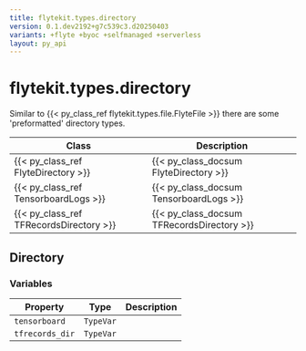 ```yaml
---
title: flytekit.types.directory
version: 0.1.dev2192+g7c539c3.d20250403
variants: +flyte +byoc +selfmanaged +serverless
layout: py_api
---
```


# flytekit.types.directory


Similar to {{< py_class_ref flytekit.types.file.FlyteFile >}} there are some 'preformatted' directory types.

| Class | Description |
|-------| ---- |
| {{< py_class_ref FlyteDirectory >}} | {{< py_class_docsum FlyteDirectory >}} |
| {{< py_class_ref TensorboardLogs >}} | {{< py_class_docsum TensorboardLogs >}} |
| {{< py_class_ref TFRecordsDirectory >}} | {{< py_class_docsum TFRecordsDirectory >}} |


## Directory

### Variables

| Property | Type | Description |
|-|-|-|
| `tensorboard` | `TypeVar` |  |
| `tfrecords_dir` | `TypeVar` |  |

